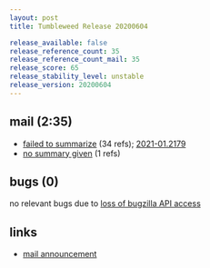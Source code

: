 ```yaml
---
layout: post
title: Tumbleweed Release 20200604

release_available: false
release_reference_count: 35
release_reference_count_mail: 35
release_score: 65
release_stability_level: unstable
release_version: 20200604
---
```


## mail (2:35)

- [failed to summarize](https://lists.opensuse.org/opensuse-factory/2020-06/msg00109.html) (34 refs); [2021-01.2179](https://github.com/boombatower/tumbleweed-review/issues/10)
- [no summary given](https://github.com/boombatower/tumbleweed-review/issues/10) (1 refs)

## bugs (0)

<!--more-->

no relevant bugs due to [loss of bugzilla API access](https://bugzilla.opensuse.org/show_bug.cgi?id=1157722)



## links

- [mail announcement](https://github.com/boombatower/tumbleweed-review/issues/10)
